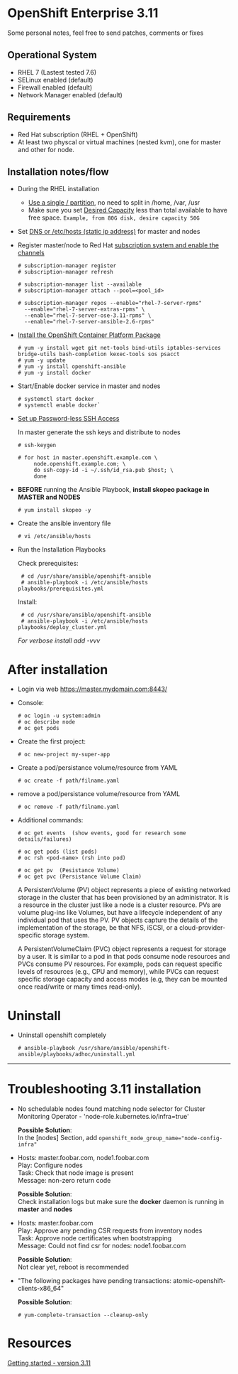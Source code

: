 # OpenShift Enterprise 3.11  

Some personal notes, feel free to send patches, comments or fixes

## Operational System
* RHEL 7 (Lastest tested 7.6)
* SELinux enabled (default)
* Firewall enabled (default)
* Network Manager enabled (default)

## Requirements
 * Red Hat subscription (RHEL + OpenShift)
 * At least two physcal or virtual machines (nested kvm), one for master and other for node. 

## Installation notes/flow
* During the RHEL installation
  * [Use a single / partition]((https://access.redhat.com/documentation/en-us/red_hat_enterprise_linux/7/html/installation_guide/sect-disk-partitioning-setup-x86#sect-custom-partitioning-x86)), no need to split in /home, /var, /usr
  * Make sure you set [Desired Capacity](https://access.redhat.com/documentation/en-us/red_hat_enterprise_linux/7/html/installation_guide/sect-disk-partitioning-setup-x86#sect-custom-partitioning-x86) less than total available to have free space.
  ```Example, from 80G disk, desire capacity 50G```

* Set [DNS or /etc/hosts (static ip address)](https://docs.openshift.com/container-platform/3.11/getting_started/install_openshift.html#install-prerequisites) for master and nodes

* Register master/node to Red Hat [subscription system and enable the channels](https://docs.openshift.com/container-platform/3.11/getting_started/install_openshift.html#attach-subscription)
  ```
  # subscription-manager register
  # subscription-manager refresh
  
  # subscription-manager list --available
  # subscription-manager attach --pool=<pool_id>
  
  # subscription-manager repos --enable="rhel-7-server-rpms"
    --enable="rhel-7-server-extras-rpms" \
    --enable="rhel-7-server-ose-3.11-rpms" \
    --enable="rhel-7-server-ansible-2.6-rpms"
  ```

* [Install the OpenShift Container Platform Package](https://docs.openshift.com/container-platform/3.11/getting_started/install_openshift.html#install-package)
  ```
  # yum -y install wget git net-tools bind-utils iptables-services bridge-utils bash-completion kexec-tools sos psacct
  # yum -y update
  # yum -y install openshift-ansible
  # yum -y install docker
  ```

* Start/Enable docker service in master and nodes
  ```
  # systemctl start docker 
  # systemctl enable docker`
  ```

* [Set up Password-less SSH Access](https://docs.openshift.com/container-platform/3.11/getting_started/install_openshift.html#set-up-password-less-ssh)

   In master generate the ssh keys and distribute to nodes
   ```
   # ssh-keygen
   
   # for host in master.openshift.example.com \
        node.openshift.example.com; \
        do ssh-copy-id -i ~/.ssh/id_rsa.pub $host; \
        done
   ```
  
* **BEFORE** running the Ansible Playbook, **install skopeo package in MASTER and NODES**
  ```
  # yum install skopeo -y
  ```
* Create the ansible inventory file
  ```
  # vi /etc/ansible/hosts
  ```

* Run the Installation Playbooks

  Check prerequisites:
   ```
    # cd /usr/share/ansible/openshift-ansible
    # ansible-playbook -i /etc/ansible/hosts playbooks/prerequisites.yml
   ```
   
   Install:
   ```
    # cd /usr/share/ansible/openshift-ansible
    # ansible-playbook -i /etc/ansible/hosts playbooks/deploy_cluster.yml 
   ```
   *For verbose install add -vvv*

# After installation
* Login via web
 https://master.mydomain.com:8443/

* Console:
  ```
  # oc login -u system:admin
  # oc describe node
  # oc get pods
  ```
  
* Create the first project:
  ```
  # oc new-project my-super-app
  ```
  
* Create a pod/persistance volume/resource from YAML
  ```
  # oc create -f path/filname.yaml
  ```

* remove a pod/persistance volume/resource from YAML
  ```
  # oc remove -f path/filname.yaml
  ```

* Additional commands:
  ```
  # oc get events  (show events, good for research some details/failures)
  
  # oc get pods (list pods)
  # oc rsh <pod-name> (rsh into pod)
  
  # oc get pv  (Pesistance Volume)
  # oc get pvc (Persistance Volume Claim)
  ```
  
  A PersistentVolume (PV) object represents a piece of existing networked storage in the cluster that has been provisioned by an administrator. It is a resource in the cluster just like a node is a cluster resource. PVs are volume plug-ins like Volumes, but have a lifecycle independent of any individual pod that uses the PV. PV objects capture the details of the implementation of the storage, be that NFS, iSCSI, or a cloud-provider-specific storage system.
  
  A PersistentVolumeClaim (PVC) object represents a request for storage by a user. It is similar to a pod in that pods consume node resources and PVCs consume PV resources. For example, pods can request specific levels of resources (e.g., CPU and memory), while PVCs can request specific storage capacity and access modes (e.g, they can be mounted once read/write or many times read-only).

# Uninstall
  * Uninstall openshift completely
    ```
    # ansible-playbook /usr/share/ansible/openshift-ansible/playbooks/adhoc/uninstall.yml
    ```
  
---
# Troubleshooting 3.11 installation

* No schedulable nodes found matching node selector for Cluster Monitoring Operator - 'node-role.kubernetes.io/infra=true'

  **Possible Solution**:  
In the [nodes] Section, add `openshift_node_group_name="node-config-infra"`

*  Hosts:    master.foobar.com, node1.foobar.com  
     Play:     Configure nodes  
     Task:     Check that node image is present  
     Message:  non-zero return code

   **Possible Solution**:  
  Check installation logs but make sure the **docker** daemon is running in **master** and **nodes**

*    Hosts:    master.foobar.com  
     Play:     Approve any pending CSR requests from inventory nodes  
     Task:     Approve node certificates when bootstrapping  
     Message:  Could not find csr for nodes: node1.foobar.com

     **Possible Solution**:  
   Not clear yet, reboot is recommended
   
* "The following packages have pending transactions: atomic-openshift-clients-x86_64"

     **Possible Solution**:  
   ```
   # yum-complete-transaction --cleanup-only
   ```

# Resources
[Getting started - version 3.11](https://docs.openshift.com/container-platform/3.11/getting_started/)
